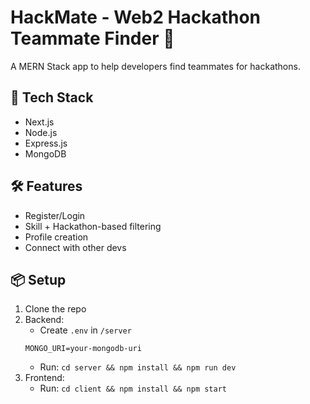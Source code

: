 # HackMate - Web2 Hackathon Teammate Finder 👥

A MERN Stack app to help developers find teammates for hackathons.

## 🚀 Tech Stack
- Next.js
- Node.js
- Express.js
- MongoDB

## 🛠 Features
- Register/Login
- Skill + Hackathon-based filtering
- Profile creation
- Connect with other devs

## 📦 Setup
1. Clone the repo
2. Backend:
   - Create `.env` in `/server`
   ```
   MONGO_URI=your-mongodb-uri
   ```
   - Run: `cd server && npm install && npm run dev`
3. Frontend:
   - Run: `cd client && npm install && npm start`
